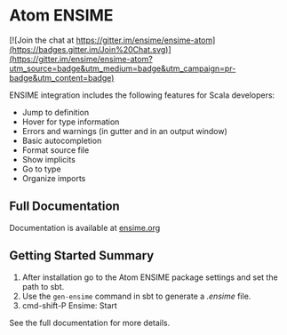 # Atom ENSIME

[![Join the chat at https://gitter.im/ensime/ensime-atom](https://badges.gitter.im/Join%20Chat.svg)](https://gitter.im/ensime/ensime-atom?utm_source=badge&utm_medium=badge&utm_campaign=pr-badge&utm_content=badge)

ENSIME integration includes the following features for Scala developers:

- Jump to definition
- Hover for type information
- Errors and warnings (in gutter and in an output window)
- Basic autocompletion
- Format source file
- Show implicits
- Go to type
- Organize imports

## Full Documentation

Documentation is available at [ensime.org](http://ensime.org/editord/atom/)


## Getting Started Summary

1. After installation go to the Atom ENSIME package settings and set the path to sbt.
2. Use the `gen-ensime` command in sbt to generate a _.ensime_ file.
3.  cmd-shift-P Ensime: Start

See the full documentation for more details.

